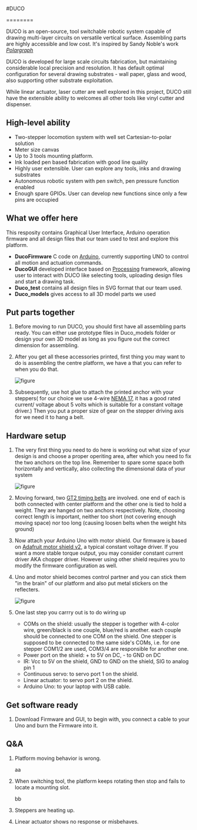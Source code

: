 #DUCO

========

DUCO is an open-source, tool switchable robotic system capable of drawing multi-layer circuits on versatile vertical surface. Assembling parts are highly accessible and low cost. It's inspired by Sandy Noble's work [*Polargraph*](https://github.com/euphy/polargraph)

DUCO is developed for large scale circuits fabrication, but maintaining considerable local precision and resolution. It has default optimal configuration for several drawing substrates - wall paper, glass and wood, also supporting other substrate exploitation.

While linear actuator, laser cutter are well explored in this project, DUCO still have the extensible ability to welcomes all other tools like vinyl cutter and dispenser.

## High-level ability

* Two-stepper locomotion system with well set Cartesian-to-polar solution
* Meter size canvas
* Up to 3 tools mounting platform.
* Ink loaded pen based fabrication with good line quality
* Highly user extensible. User can explore any tools, inks and drawing substrates
* Autonomous robotic system with pen switch, pen pressure function enabled
* Enough spare GPIOs. User can develop new functions since only a few pins are occupied

## What we offer here

This resposity contains Graphical User Interface, Arduino operation firmware and all design files that our team used to test and explore this platform.

* **DucoFirmware** C code on [Arduino](https://www.arduino.cc/), currently supporting UNO to control all motion and actuation commands. 
* **DucoGUI** developed interface based on [Processing](https://processing.org/) framework, allowing user to interact with DUCO like selecting tools, uploading design files and start a drawing task.
* **Duco_test** contains all design files in SVG format that our team used.
* **Duco_models** gives access to all 3D model parts we used

## Put parts together

1. Before moving to run DUCO, you should first have all assembling parts ready. You can either use prototype files in Duco_models folder or design your own 3D model as long as you figure out the correct dimension for assembling.

2. After you get all these accessories printed, first thing you may want to do is assembling the centre platform, we have a  that you can refer to when you do that.

   ![figure](/pics/...jpg)

3. Subsequently, use hot glue to attach the printed anchor with your steppers( for our choice we use 4-wire [NEMA 17](https://www.banggood.com/3D-Printer-High-Torque-17-Stepper-Motor-300mN-1_5A-2-phase-4-wire-p-1064247.html?p=CS120478587752016125&cur_warehouse=CN), it has a good rated current/ voltage about 5 volts which is suitable for a constant voltage driver.) Then you put a proper size of gear on the stepper driving axis for we need it to hang a belt.

## Hardware setup

1. The very first thing you need to do here is working out what size of your design is and choose a proper operiting area, after which you need to fix the two anchors on the top line. Remember to spare some space both horizontally and vertically, also collecting the dimensional data of your system

   ![figure](/pics/...jpg)

2. Moving forward, two [GT2 timing belts](https://www.amazon.com/Printing-Zeelo-Fiberglass-Rostock-Printers/dp/B0897CJKS1/ref=sr_1_1_sspa?dchild=1&keywords=gt2+belt&qid=1600317379&sr=8-1-spons&psc=1&spLa=ZW5jcnlwdGVkUXVhbGlmaWVyPUEzMVNBWktLSzAxR1VIJmVuY3J5cHRlZElkPUEwNzQwMzE2Mzk0Rk41SzRHU0pWSyZlbmNyeXB0ZWRBZElkPUEwMTQ2NjkyMTRLRlIwNlRZUE42NSZ3aWRnZXROYW1lPXNwX2F0ZiZhY3Rpb249Y2xpY2tSZWRpcmVjdCZkb05vdExvZ0NsaWNrPXRydWU=) are involved. one end of each is both connected with center platform and the other one is tied to hold a weight. They are hanged on two anchors respectively. Note, choosing correct length is important, neither too short (not covering enough moving space) nor too long (causing loosen belts when the weight hits ground)

3. Now attach your Arduino Uno with motor shield. Our firmware is based on [Adafruit motor shield v2](https://learn.adafruit.com/adafruit-motor-shield-v2-for-arduino/overview), a typical constant voltage driver. If you want a more stable torque output, you may consider constant current driver AKA chopper driver. However using other shield requires you to modify the firmware configuration as well.

4. Uno and motor shield becomes control partner and you can stick them "in the brain" of our platform and also put metal stickers on the reflecters.

   ![figure](/pics/...jpg)

5. One last step you carrry out is to do wiring up

   - COMs on the shield: usually the stepper is together with 4-color wire, green/black is one couple, blue/red is another. each couple should be connected to one COM on the shield. One stepper is supposed to be connected to the same side's COMs, i.e. for one stepper COM1/2 are used, COM3/4 are responsible for another one.
   - Power port on the shield: + to 5V on DC, - to GND on DC
   - IR: Vcc to 5V on the shield, GND to GND on the shield, SIG to analog pin 1
   - Continuous servo:  to servo port 1 on the shield.
   - Linear actuator: to servo port 2 on the shield.
   - Arduino Uno: to your laptop with USB cable.

## Get software ready

1. Download Firmware and GUI, to begin with, you connect a cable to your Uno and burn the Firmware into it. 

## Q&A

1. Platform moving behavior is wrong.

   aa

2. When switching tool, the platform keeps rotating then stop and fails to locate a mounting slot.

   bb

3. Steppers are heating up.

4. Linear actuator shows no response or misbehaves.









